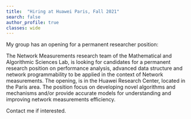 ```yaml
---
title:  "Hiring at Huawei Paris, Fall 2021"
search: false
author_profile: true
classes: wide
---
```


My group has an opening for a permanent researcher position:

The Network Measurements research team of the Mathematical and Algorithmic Sciences Lab, is looking for candidates for a permanent research position on performance analysis, advanced data structure and network programmability to be applied in the context of Network measurements. The opening, is in the Huawei Research Center, located in the Paris area. The position focus on developing novel algorithms and mechanisms and/or provide accurate models for understanding and improving network measurements efficiency.

Contact me if interested.